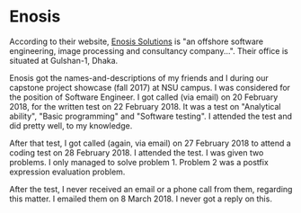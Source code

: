 # Enosis

According to their website, [Enosis Solutions](https://www.enosisbd.com/) is "an offshore software engineering, image processing and consultancy company...". Their office is situated at Gulshan-1, Dhaka.

Enosis got the names-and-descriptions of my friends and I during our capstone project showcase (fall 2017) at NSU campus. I was considered for the position of Software Engineer. I got called (via email) on 20 February 2018, for the written test on 22 February 2018. It was a test on "Analytical ability", "Basic programming" and "Software testing". I attended the test and did pretty well, to my knowledge.

After that test, I got called (again, via email) on 27 February 2018 to attend a coding test on 28 February 2018. I attended the test. I was given two problems. I only managed to solve problem 1. Problem 2 was a postfix expression evaluation problem.

After the test, I never received an email or a phone call from them, regarding this matter. I emailed them on 8 March 2018. I never got a reply on this.